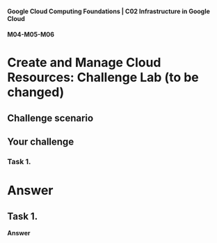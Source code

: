 #### Google Cloud Computing Foundations | C02 Infrastructure in Google Cloud
#### M04-M05-M06

# Create and Manage Cloud Resources: Challenge Lab (to be changed)

## Challenge scenario

## Your challenge

### Task 1. 


# Answer

## Task 1. 

__Answer__
